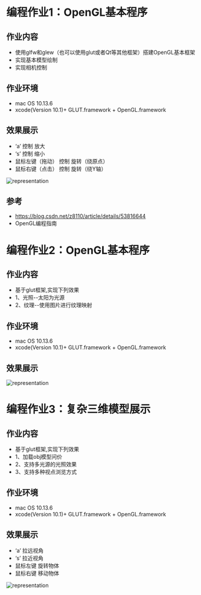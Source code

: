# 编程作业1：OpenGL基本程序
  
## 作业内容
- 使用glfw和glew（也可以使用glut或者Qt等其他框架）搭建OpenGL基本框架
- 实现基本模型绘制
- 实现相机控制

## 作业环境
- mac OS 10.13.6
- xcode(Version 10.1)+ GLUT.framework + OpenGL.framework

## 效果展示
- ‘a’ 控制 放大
- ‘s’ 控制 缩小
- 鼠标左键（拖动） 控制 旋转（绕原点）
- 鼠标右键（点击） 控制 旋转（绕Y轴）

![representation](project01/representation.gif)

## 参考
- https://blog.csdn.net/z8110/article/details/53816644
- OpenGL编程指南

# 编程作业2：OpenGL基本程序
## 作业内容
- 基于glut框架,实现下列效果
- 1、光照--太阳为光源
- 2、纹理--使用图片进行纹理映射

## 作业环境
- mac OS 10.13.6
- xcode(Version 10.1)+ GLUT.framework + OpenGL.framework

## 效果展示
![representation](project02/representation.gif)

# 编程作业3：复杂三维模型展示
## 作业内容
- 基于glut框架,实现下列效果
- 1、加载obj模型问价
- 2、支持多光源的光照效果
- 3、支持多种视点浏览方式

## 作业环境
- mac OS 10.13.6
- xcode(Version 10.1)+ GLUT.framework + OpenGL.framework

## 效果展示
- ‘a’     拉远视角
- ‘s’     拉近视角
- 鼠标左键 旋转物体
- 鼠标右键 移动物体
  
![representation](project03/representation.gif)

